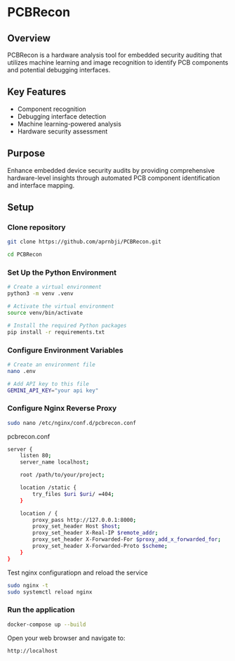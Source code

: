 # PCBRecon

## Overview
PCBRecon is a hardware analysis tool for embedded security auditing that utilizes machine learning and image recognition to identify PCB components and potential debugging interfaces.

## Key Features
- Component recognition
- Debugging interface detection
- Machine learning-powered analysis
- Hardware security assessment

## Purpose
Enhance embedded device security audits by providing comprehensive hardware-level insights through automated PCB component identification and interface mapping.

## Setup 

### Clone repository

```bash
git clone https://github.com/aprnbji/PCBRecon.git

cd PCBRecon
```

### Set Up the Python Environment 

```bash
# Create a virtual environment
python3 -m venv .venv

# Activate the virtual environment
source venv/bin/activate

# Install the required Python packages
pip install -r requirements.txt
```

### Configure Environment Variables

```bash
# Create an environment file
nano .env

# Add API key to this file
GEMINI_API_KEY="your api key"
```

### Configure Nginx Reverse Proxy

```bash
sudo nano /etc/nginx/conf.d/pcbrecon.conf
```

pcbrecon.conf
```bash
server {
    listen 80;
    server_name localhost;

    root /path/to/your/project;

    location /static {
        try_files $uri $uri/ =404;
    }

    location / {
        proxy_pass http://127.0.0.1:8000;
        proxy_set_header Host $host;
        proxy_set_header X-Real-IP $remote_addr;
        proxy_set_header X-Forwarded-For $proxy_add_x_forwarded_for;
        proxy_set_header X-Forwarded-Proto $scheme;
    }
}
```
Test nginx configuratiopn and reload the service

```bash
sudo nginx -t
sudo systemctl reload nginx
```

### Run the application

```bash
docker-compose up --build
```

Open your web browser and navigate to:

`http://localhost`

